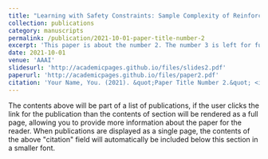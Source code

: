 ```yaml
---
title: "Learning with Safety Constraints: Sample Complexity of Reinforcement Learning for Constrained MDPs, A HasanzadeZonuzy, A Bura, D Kalathil, S Shakkottai"
collection: publications
category: manuscripts
permalink: /publication/2021-10-01-paper-title-number-2
excerpt: 'This paper is about the number 2. The number 3 is left for future work.'
date: 2021-10-01
venue: 'AAAI'
slidesurl: 'http://academicpages.github.io/files/slides2.pdf'
paperurl: 'http://academicpages.github.io/files/paper2.pdf'
citation: 'Your Name, You. (2021). &quot;Paper Title Number 2.&quot; <i>Journal 1</i>. 1(2).'
---
```


The contents above will be part of a list of publications, if the user clicks the link for the publication than the contents of section will be rendered as a full page, allowing you to provide more information about the paper for the reader. When publications are displayed as a single page, the contents of the above "citation" field will automatically be included below this section in a smaller font.
